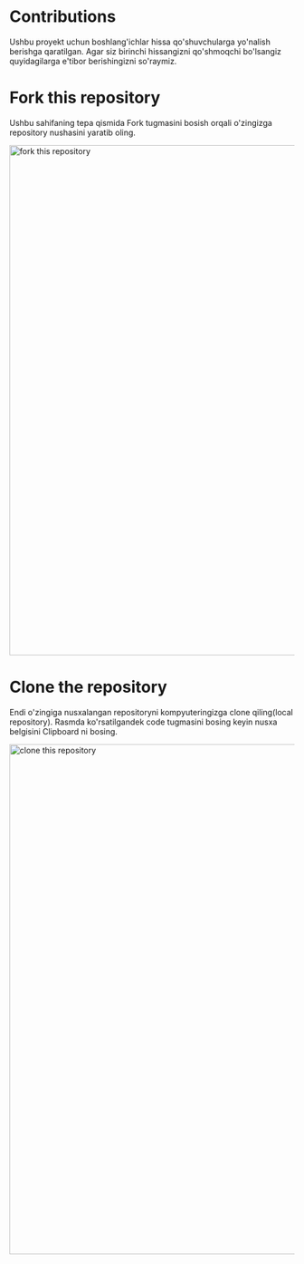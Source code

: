 # Contributions

Ushbu proyekt uchun boshlang'ichlar hissa qo'shuvchularga yo'nalish berishga qaratilgan. Agar siz birinchi hissangizni qo'shmoqchi bo'lsangiz quyidagilarga e'tibor berishingizni so'raymiz.

# Fork this repository

Ushbu sahifaning tepa qismida Fork tugmasini bosish orqali o'zingizga repository nushasini yaratib oling.

<img align="center" width="900" src="https://telegra.ph/file/1e10ef4b7d075238f558c.png" alt="fork this repository" />

# Clone the repository

Endi o'zingiga nusxalangan repositoryni kompyuteringizga clone qiling(local repository). Rasmda ko'rsatilgandek code tugmasini bosing keyin nusxa belgisini Clipboard ni bosing.

<img align="center" width="900" src="https://telegra.ph/file/b64d9588f7b429b51af86.png" alt="clone this repository" />
